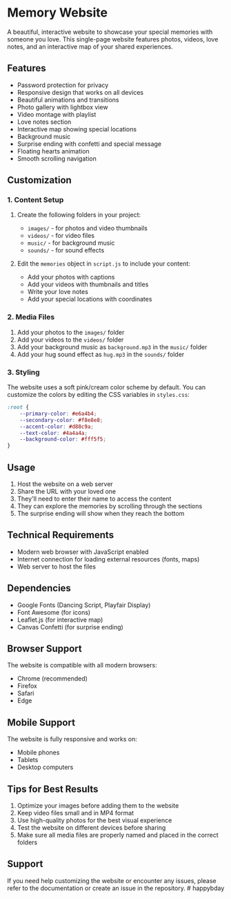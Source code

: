 # Memory Website

A beautiful, interactive website to showcase your special memories with someone you love. This single-page website features photos, videos, love notes, and an interactive map of your shared experiences.

## Features

- Password protection for privacy
- Responsive design that works on all devices
- Beautiful animations and transitions
- Photo gallery with lightbox view
- Video montage with playlist
- Love notes section
- Interactive map showing special locations
- Background music
- Surprise ending with confetti and special message
- Floating hearts animation
- Smooth scrolling navigation

## Customization

### 1. Content Setup

1. Create the following folders in your project:
   - `images/` - for photos and video thumbnails
   - `videos/` - for video files
   - `music/` - for background music
   - `sounds/` - for sound effects

2. Edit the `memories` object in `script.js` to include your content:
   - Add your photos with captions
   - Add your videos with thumbnails and titles
   - Write your love notes
   - Add your special locations with coordinates

### 2. Media Files

1. Add your photos to the `images/` folder
2. Add your videos to the `videos/` folder
3. Add your background music as `background.mp3` in the `music/` folder
4. Add your hug sound effect as `hug.mp3` in the `sounds/` folder

### 3. Styling

The website uses a soft pink/cream color scheme by default. You can customize the colors by editing the CSS variables in `styles.css`:

```css
:root {
    --primary-color: #e6a4b4;
    --secondary-color: #f8e8e8;
    --accent-color: #d88c9a;
    --text-color: #4a4a4a;
    --background-color: #fff5f5;
}
```

## Usage

1. Host the website on a web server
2. Share the URL with your loved one
3. They'll need to enter their name to access the content
4. They can explore the memories by scrolling through the sections
5. The surprise ending will show when they reach the bottom

## Technical Requirements

- Modern web browser with JavaScript enabled
- Internet connection for loading external resources (fonts, maps)
- Web server to host the files

## Dependencies

- Google Fonts (Dancing Script, Playfair Display)
- Font Awesome (for icons)
- Leaflet.js (for interactive map)
- Canvas Confetti (for surprise ending)

## Browser Support

The website is compatible with all modern browsers:
- Chrome (recommended)
- Firefox
- Safari
- Edge

## Mobile Support

The website is fully responsive and works on:
- Mobile phones
- Tablets
- Desktop computers

## Tips for Best Results

1. Optimize your images before adding them to the website
2. Keep video files small and in MP4 format
3. Use high-quality photos for the best visual experience
4. Test the website on different devices before sharing
5. Make sure all media files are properly named and placed in the correct folders

## Support

If you need help customizing the website or encounter any issues, please refer to the documentation or create an issue in the repository. #   h a p p y b d a y  
 